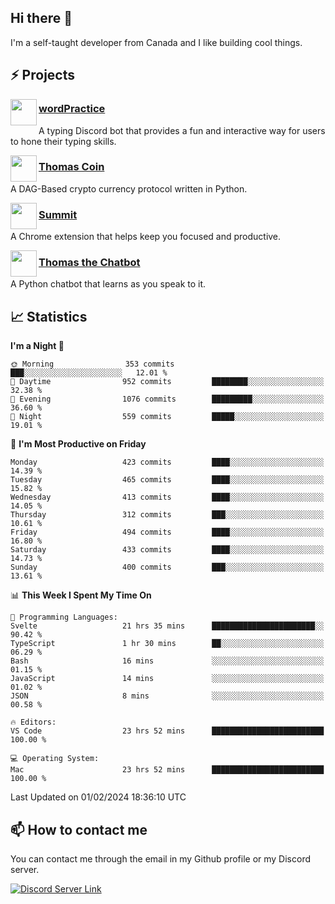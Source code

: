 <h2>Hi there 👋</h2>

<p>I'm a self-taught developer from Canada and I like building cool things.</p>

<h2>⚡ Projects</h2>

<img align="left" src="https://i.imgur.com/BIzs17V.png" width="42" height="42" />
<h3><a target="_blank" href="https://wordpractice.principle.sh/">wordPractice</a></h3>
<p>A typing Discord bot that provides a fun and interactive way for users to hone their typing skills.</p>

<img align="left" src="https://i.imgur.com/4FdQpgN.png" width="42" height="42" />
<h3><a href="https://github.com/principle105/thomas-coin">Thomas Coin</a></h3>
<p>A DAG-Based crypto currency protocol written in Python.</p>

<img align="left" src="https://i.imgur.com/Ly8Atho.png" width="42" height="42" />
<h3><a href="https://summit.sh/">Summit</a></h3>
<p>A Chrome extension that helps keep you focused and productive.</p>

<img align="left" src="https://i.imgur.com/hA9YF2s.png" width="42" height="42" />
<h3><a href="https://github.com/principle105/thomasthechatbot">Thomas the Chatbot</a></h3>
<p>A Python chatbot that learns as you speak to it.</p>

<h2>📈 Statistics</h2>

<!--START_SECTION:waka-->
**I'm a Night 🦉** 

```text
🌞 Morning                353 commits         ███░░░░░░░░░░░░░░░░░░░░░░   12.01 % 
🌆 Daytime                952 commits         ████████░░░░░░░░░░░░░░░░░   32.38 % 
🌃 Evening                1076 commits        █████████░░░░░░░░░░░░░░░░   36.60 % 
🌙 Night                  559 commits         █████░░░░░░░░░░░░░░░░░░░░   19.01 % 
```
📅 **I'm Most Productive on Friday** 

```text
Monday                   423 commits         ████░░░░░░░░░░░░░░░░░░░░░   14.39 % 
Tuesday                  465 commits         ████░░░░░░░░░░░░░░░░░░░░░   15.82 % 
Wednesday                413 commits         ████░░░░░░░░░░░░░░░░░░░░░   14.05 % 
Thursday                 312 commits         ███░░░░░░░░░░░░░░░░░░░░░░   10.61 % 
Friday                   494 commits         ████░░░░░░░░░░░░░░░░░░░░░   16.80 % 
Saturday                 433 commits         ████░░░░░░░░░░░░░░░░░░░░░   14.73 % 
Sunday                   400 commits         ███░░░░░░░░░░░░░░░░░░░░░░   13.61 % 
```


📊 **This Week I Spent My Time On** 

```text
💬 Programming Languages: 
Svelte                   21 hrs 35 mins      ███████████████████████░░   90.42 % 
TypeScript               1 hr 30 mins        ██░░░░░░░░░░░░░░░░░░░░░░░   06.29 % 
Bash                     16 mins             ░░░░░░░░░░░░░░░░░░░░░░░░░   01.15 % 
JavaScript               14 mins             ░░░░░░░░░░░░░░░░░░░░░░░░░   01.02 % 
JSON                     8 mins              ░░░░░░░░░░░░░░░░░░░░░░░░░   00.58 % 

🔥 Editors: 
VS Code                  23 hrs 52 mins      █████████████████████████   100.00 % 

💻 Operating System: 
Mac                      23 hrs 52 mins      █████████████████████████   100.00 % 
```


 Last Updated on 01/02/2024 18:36:10 UTC
<!--END_SECTION:waka-->

<h2>📫 How to contact me</h2>

You can contact me through the email in my Github profile or my Discord server.

[![Discord Server Link](https://dcbadge.vercel.app/api/server/DHnk46C)](https://discord.gg/DHnk46C)


